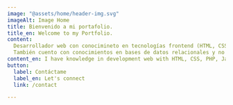 ```yaml
---
image: "@assets/home/header-img.svg"
imageAlt: Image Home
title: Bienvenido a mi portafolio.
title_en: Welcome to my Portfolio.
content: 
  Desarrollador web con conocimineto en tecnologías frontend (HTML, CSS, JavaScript y React), backend (node.js) y diseño de interfaces intuitivas y atractivas con Figma y Adobe XD, asegurando una excelente experiencia de usuario.
  También cuento con conocimientos en bases de datos relacionales y no relacionales, manejo de control de versiones con GitHub.
content_en: I have knowledge in development web with HTML, CSS, PHP, JavaScript and React. Also use of libraries/framework like Bootstrap or Laravel. <br /> Management of Relational and Non-Relational Databases. Management of GitHub.
button:
  label: Contáctame 
  label_en: Let's connect 
  link: /contact

---
```

